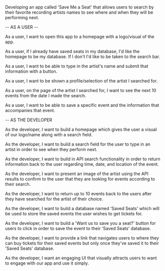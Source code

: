 Developing an app called 'Save Me a Seat' that allows users to search by their favorite recording artists names to see where and when they will be performing next.

-- AS A USER --

As a user, I want to open this app to a homepage with a logo/visual of the app.

As a user, if I already have saved seats in my database, I'd like the homepage to be my database. If I don't I'd like to be taken to the search bar.

As a user, I want to be able to type in the artist's name and submit that information with a button.

As a user, I want to be shown a profile/selection of the artist I searched for.

As a user, on the page of the artist I searched for, I want to see the next 10 events from the date I made the search.

As a user, I want to be able to save a specific event and the information that accompanies that event.

-- AS THE DEVELOPER

As the developer, I want to build a homepage which gives the user a visual of our logo/name along with a search field.

As the developer, I want to build a search field for the user to type in an artist in order to see when they perform next.

As the developer, I want to build in API search functionality in order to return information back to the user regarding time, date, and location of the event.

As the developer, I want to present an image of the artist using the API results to confirm to the user that they are looking for events according to their search.

As the developer, I want to return up to 10 events back to the users after they have searched for the artist of their choice.

As the developer, I want to build a database named 'Saved Seats' which will be used to store the saved events the user wishes to get tickets for.

As the developer, I want to build a 'Want us to save you a seat?' button for users to click in order to save the event to their 'Saved Seats' database.

As the developer, I want to provide a link that navigates users to where they can buy tickets for their saved events but only once they've saved it to their 'Saved Seats' database.

As the developer, I want an engaging UI that visually attracts users to want to engage with our app and use it simply.
